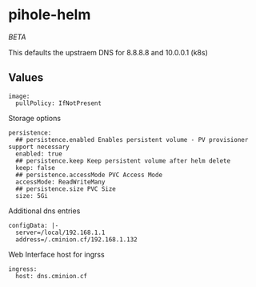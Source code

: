 # pihole-helm


*BETA*

This defaults  the upstraem DNS for 8.8.8.8 and 10.0.0.1 (k8s)

## Values

```
image:
  pullPolicy: IfNotPresent
```
Storage options 
```
persistence:
  ## persistence.enabled Enables persistent volume - PV provisioner support necessary
  enabled: true
  ## persistence.keep Keep persistent volume after helm delete
  keep: false
  ## persistence.accessMode PVC Access Mode
  accessMode: ReadWriteMany
  ## persistence.size PVC Size
  size: 5Gi
```
Additional dns entries
```
configData: |-
  server=/local/192.168.1.1
  address=/.cminion.cf/192.168.1.132
```
Web Interface host for ingrss
```
ingress:
  host: dns.cminion.cf 

```

